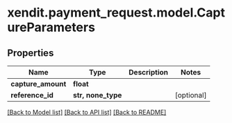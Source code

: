 # xendit.payment_request.model.CaptureParameters


## Properties
| Name | Type | Description | Notes |
| ------------ | ------------- | ------------- | ------------- |
| **capture_amount** | **float** |  |  |
| **reference_id** | **str, none_type** |  | [optional]  |


[[Back to Model list]](../README.md#documentation-for-models) [[Back to API list]](../README.md#documentation-for-api-endpoints) [[Back to README]](../README.md)


